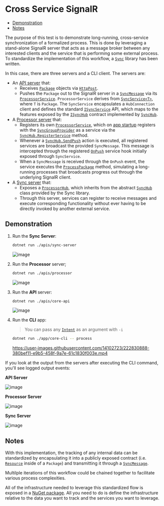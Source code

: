 # Cross Service SignalR

* [Demonstration](#demonstration)
* [Notes](#notes)

The purpose of this test is to demonstrate long-running, cross-service synchronization of a formalized process. This is done by leveraging a stand-alone SignalR server that acts as a message broker between any interested clients and the service that is performing some external process. To standardize the implementation of this workflow, a [`Sync`](../../src/Arma.Demo.Core/Sync/) library has been written.

In this case, there are three servers and a CLI client. The servers are:

* An [API server](./apis/core-api/) that:
    * Receives [`Package`](../../src/Arma.Demo.Core/Processing/Package.cs) objects via [`HttpPost`](./apis/core-api/Controllers/ProcessController.cs).
    * Pushes the `Package` out to the SignalR server in a [`SyncMessage`](../../src/Arma.Demo.Core/Sync/SyncMessage.cs) via its [`ProcessorService`](./apis/core-api/Services/ProcessorService.cs). `ProcessorService` derives from [`SyncService<T>`](../../src/Arma.Demo.Core/Sync/SyncService.cs), where `T` is `Package`. The `SyncService` encapsulates a `HubConnection` client and defines the standard [`ISyncService`](../../src/Arma.Demo.Core/Sync/ISyncService.cs) API, which maps to the features exposed by the [`ISyncHub`](../../src/Arma.Demo.Core/Sync/ISyncHub.cs) contract implemented by [`SyncHub`](../../src/Arma.Demo.Core/Sync/SyncHub.cs).
* A [Processor server](./apis/processor/) that:
    * Registers its own [`ProcessorService`](./apis/processor/Services/ProcessorService.cs), which on [app startup](./apis/processor/Program.cs#L21) registers with the [`SyncGroupProvider`](../../src/Arma.Demo.Core/Sync/SyncGroupProvider.cs) as a service via the [`SyncHub.RegisterService`](../../src/Arma.Demo.Core/Sync/SyncHub.cs) method.
    * Whenever a [`SyncHub.SendPush`](../../src/Arma.Demo.Core/Sync/SyncHub.cs) action is executed, all registered services are broadcast the provided `SyncMessage`. This message is intercepted through the registered [`OnPush`](./apis/processor/Services/ProcessorService.cs#L20) service hook initially exposed through `SyncService`.
    * When a `SyncMessage` is received through the `OnPush` event, the service executes the [`ProcessPackage`](./apis/processor/Services/ProcessorService.cs#L42) method, simulating a long-running processes that broadcasts progress out through the underlying SignalR client.
* A [Sync server](./apis/sync-server/) that:
    * Exposes a [`ProcessorHub`](./apis/sync-server/Hubs/ProcessorHub.cs), which inherits from the abstract [`SyncHub`](../../src/Arma.Demo.Core/Sync/SyncHub.cs) class provided by the Sync library.
    * Through this server, services can register to receive messages and execute corresponding functionality without ever having to be directly invoked by another external service.

## Demonstration

1. Run the **Sync Server**:

    ```bash
    dotnet run ./apis/sync-server
    ```

    ![image](https://user-images.githubusercontent.com/14102723/222829965-4e789b10-fa1c-4b00-9d4c-d918e96f14ab.png)

2. Run the **Processor** server;

    ```bash
    dotnet run ./apis/processor
    ```

    ![image](https://user-images.githubusercontent.com/14102723/222830080-9773080f-ace8-45be-a9af-53223f2360ec.png)

3. Run the **API** server:

    ```bash
    dotnet run ./apis/core-api
    ```

    ![image](https://user-images.githubusercontent.com/14102723/222830359-a58227b8-fd65-4e0b-b2ab-9dab61a2816e.png)

4. Run the **CLI** app:

    > You can pass any [`Intent`](../../src/Arma.Demo.Core/Processing/Intent.cs) as an argument with `-i`

    ```bash
    dotnet run ./app/core-cli -- process
    ```

    https://user-images.githubusercontent.com/14102723/222830888-380bef11-e9b5-458f-9a7e-61c1830f003e.mp4
    
If you look at the output from the servers after executing the CLI command, you'll see logged output events:

**API Server**

![image](https://user-images.githubusercontent.com/14102723/222831058-557f1181-f726-4632-8ec8-7a73c3b3a7ed.png)

**Processor Server**

![image](https://user-images.githubusercontent.com/14102723/223285387-6d3ab6f0-0d32-405a-97db-280e74ba29db.png)

**Sync Server**

![image](https://user-images.githubusercontent.com/14102723/222831242-742e5d03-05ab-48e1-afdf-992724cb46b9.png)

## Notes

With this implementation, the tracking of any internal data can be standardized by encapsulating it into a publicly exposed contract (i.e. [`Resource`](../../src/Arma.Demo.Core/Processing/Resource.cs) inside of a `Package`) and transmitting it through a [`SyncMessage`](../../src/Arma.Demo.Core/Sync/SyncMessage.cs).

Multilple iterations of this workflow could be chained together to facilitate various process complexities.

All of the infrastructure needed to leverage this standardized flow is exposed in a [NuGet package](https://www.nuget.org/packages/Arma.Demo.Core). All you need to do is define the infrastructure relative to the data you want to track and the services you want to leverage.